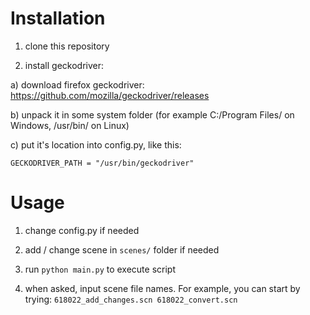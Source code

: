 # Installation

1) clone this repository

2) install geckodriver:

a) download firefox geckodriver: https://github.com/mozilla/geckodriver/releases

b) unpack it in some system folder (for example C:/Program Files/ on Windows, /usr/bin/ on Linux)

c) put it's location into config.py, like this:

```GECKODRIVER_PATH = "/usr/bin/geckodriver"```


# Usage

1) change config.py if needed

2) add / change scene in ```scenes/``` folder if needed

3) run ```python main.py``` to execute script

4) when asked, input scene file names. For example, you can start by trying:
```618022_add_changes.scn 618022_convert.scn```

